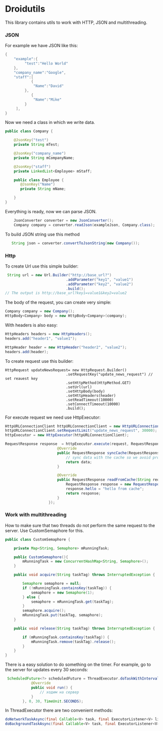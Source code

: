 Droidutils
==========

This library contains utils to work with HTTP, JSON and multithreading.

<h3>JSON</h3>

For example we have JSON like this:
```java
{
    "example":{
         "test":"Hello World"
    },
    "company_name":"Google",
    "staff":[
            {
             "Name":"David"
         },
            {
             "Name":"Mike"
         }
     ],
}
```
Now we need a class in which we write data.

```java
public class Company {

    @JsonKey("test")
    private String mTest;

    @JsonKey("company_name")
    private String mCompanyName;

    @JsonKey("staff")
    private LinkedList<Employee> mStaff;

    public class Employee {
       @JsonKey("Name")
       private String mName;

    }
}
```
Everything is ready, now we can parse JSON.

```java
    JsonConverter converter = new JsonConverter();
    Company company = converter.readJson(exampleJson, Company.class);
```

To build JSON string use this method
```java
   String json = converter.convertToJsonString(new Company());
```

<h3>Http</h3>

To create Url use this simple builder:

```java
 String url = new Url.Builder("http://base_url?")
                            .addParameter("key1", "value1")
                            .addParameter("key2", "value2")
                            .build();
// The output is http://base_url?key1=value1&key2=value2
```
The body of the request, you can create very simple:

```java
Company сompany = new Company();
HttpBody<Company> body = new HttpBody<Company>(сompany);
```
With headers is also easy:

```java
HttpHeaders headers = new HttpHeaders();
headers.add("header1", "value1");

HttpHeader header = new HttpHeader("header2", "value2");
headers.add(header);
```
To create request use this builder:

```
HttpRequest updateNewsRequest= new HttpRequest.Builder()
                            .setRequestKey("update_news_request") // set reauest key
                            .setHttpMethod(HttpMethod.GET)
                            .setUrl(url)
                            .setHttpBody(body)
                            .setHttpHeaders(header)
                            .setReadTimeout(10000)                                       
                            .setConnectTimeout(10000)
                            .build();
```
For execute request we need use HttpExecutor:

```java
HttpURLConnectionClient httpURLConnectionClient = new HttpURLConnectionClient();
httpURLConnectionClient.setRequestLimit("update_news_request", 30000);
httpExecutor = new HttpExecutor(httpURLConnectionClient);
```

```java
RequestResponse response  = httpExecutor.execute(request, RequestResponse.class, new Cache<RequestResponse>() {
                        @Override
                        public RequestResponse syncCache(RequestResponse data, String requestKey) {
                            // sync data with the cache so we avoid problems synchronizing data on the server and cache
                            return data;
                        }

                        @Override
                        public RequestResponse readFromCache(String requestKey) {
                            RequestResponse response = new RequestResponse();
                            response.hello = "hello from cache";
                            return response;
                        }
                    });
```

<h3>Work with multithreading</h3>

How to make sure that two threads do not perform the same request to the server. Use CustomSemaphore for this.

```java
public class CustomSemaphore {

    private Map<String, Semaphore> mRunningTask;

    public CustomSemaphore(){
        mRunningTask = new ConcurrentHashMap<String, Semaphore>();
    }

    public void acquire(String taskTag) throws InterruptedException {

        Semaphore semaphore = null;
        if (!mRunningTask.containsKey(taskTag)) {
            semaphore = new Semaphore(1);
        } else {
            semaphore = mRunningTask.get(taskTag);
        }
        semaphore.acquire();
        mRunningTask.put(taskTag, semaphore);
    }

    public void release(String taskTag) throws InterruptedException {

        if (mRunningTask.containsKey(taskTag)) {
            mRunningTask.remove(taskTag).release();
        }
    }
}
```

There is a easy solution to do something on the timer. For example, go to the server for updates every 30 seconds:

```java
 ScheduledFuture<?> scheduledFuture = ThreadExecutor.doTaskWithInterval(new Runnable() {
            @Override
            public void run() {
                // ходим на сервер
            }
        }, 0, 30, TimeUnit.SECONDS);
```

In ThreadExecutor there are two convenient methods:

```java
doNetworkTaskAsync(final Callable<V> task, final ExecutorListener<V> listener)
doBackgroundTaskAsync(final Callable<V> task, final ExecutorListener<V> listener)
```
